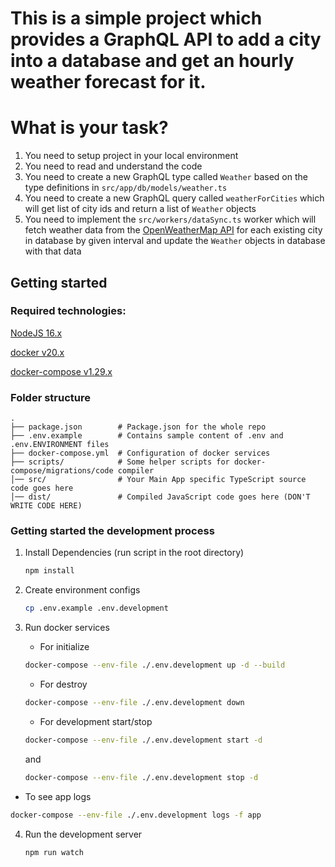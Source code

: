 # This is a simple project which provides a GraphQL API to add a city into a database and get an hourly weather forecast for it.

# What is your task?

1. You need to setup project in your local environment
2. You need to read and understand the code
3. You need to create a new GraphQL type called `Weather` based on the type definitions in `src/app/db/models/weather.ts`
4. You need to create a new GraphQL query called `weatherForCities` which will get list of city ids and return a list of `Weather` objects
5. You need to implement the `src/workers/dataSync.ts` worker which will fetch weather data from the [OpenWeatherMap API](https://openweathermap.org/api) for each existing city in database by given interval and update the `Weather` objects in database with that data

## Getting started

### Required technologies:

[NodeJS 16.x](https://nodejs.org/en/download/)

[docker v20.x](https://docs.docker.com/engine/install)

[docker-compose v1.29.x](https://docs.docker.com/compose/install)

### Folder structure

```
.
├── package.json        # Package.json for the whole repo
├── .env.example        # Contains sample content of .env and .env.ENVIRONMENT files
├── docker-compose.yml  # Configuration of docker services
├── scripts/            # Some helper scripts for docker-compose/migrations/code compiler
│── src/                # Your Main App specific TypeScript source code goes here
│── dist/               # Compiled JavaScript code goes here (DON'T WRITE CODE HERE)
```

### Getting started the development process

1. Install Dependencies (run script in the root directory)

   ```bash
   npm install
   ```

2. Create environment configs

   ```bash
   cp .env.example .env.development
   ```

3. Run docker services

   - For initialize

   ```bash
   docker-compose --env-file ./.env.development up -d --build
   ```

   - For destroy

   ```bash
   docker-compose --env-file ./.env.development down
   ```

   - For development start/stop

   ```bash
   docker-compose --env-file ./.env.development start -d
   ```

   and

   ```bash
   docker-compose --env-file ./.env.development stop -d
   ```

  - To see app logs

   ```bash
   docker-compose --env-file ./.env.development logs -f app
   ```

4. Run the development server

   ```bash
   npm run watch
   ```
